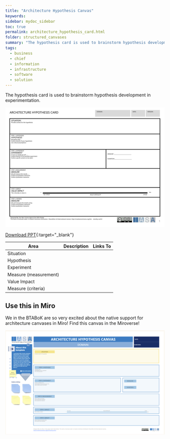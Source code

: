 ```yaml
---
title: "Architecture Hypothesis Canvas"
keywords: 
sidebar: mydoc_sidebar
toc: true
permalink: architecture_hypothesis_card.html
folder: structured_canvases
summary: "The hypothesis card is used to brainstorm hypothesis development in experimentation."
tags: 
  - business
  - chief
  - information
  - infrastructure
  - software
  - solution
---
```


The hypothesis card is used to brainstorm hypothesis development in experimentation.

![image001](media/architecture_hypothesis_card.svg)

[Download PPT](media/ppt/architecture_hypothesis_card.ppt){:target="_blank"}

| Area                  | Description | Links To |
| --------------------- | ----------- | -------- |
| Situation             |             |          |
| Hypothesis            |             |          |
| Experiment            |             |          |
| Measure (measurement) |             |          |
| Value Impact          |             |          |
| Measure (criteria)    |             |          |

## Use this in Miro

We in the BTABoK are so very excited about the native support for architecture canvases in Miro! Find this canvas in the Miroverse!

![image001](media/AHCMiro.png)